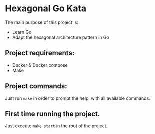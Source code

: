 # Hexagonal Go Kata

The main purpose of this project is: 
- Learn Go 
- Adapt the hexagonal architecture pattern in Go

## Project requirements:
- Docker & Docker compose
- Make

## Project commands:
Just run `make` in order to prompt the help, with all available commands.

## First time running the project. 

Just execute `make start` in the root of the project.
